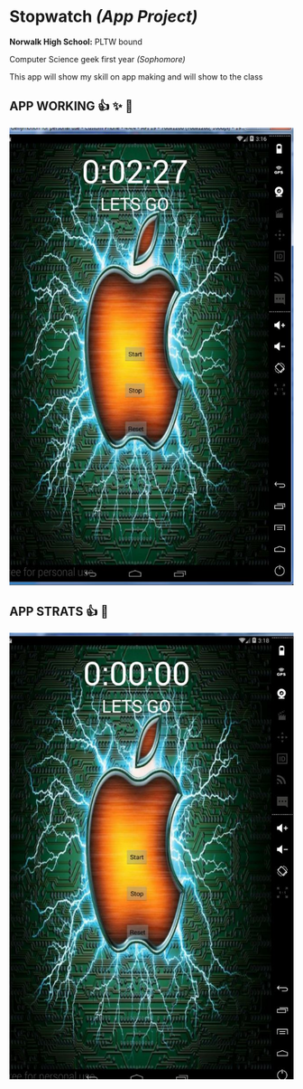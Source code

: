 # Stopwatch _(App Project)_
**Norwalk High School:** PLTW bound

Computer Science  geek  first year *(Sophomore)*

This app will show my skill on app making and will show to the class 







## APP WORKING :+1: :sparkles: :tada:
![Alt text](https://github.com/obama23/stopwatch/blob/master/screenshots/Capture.JPG)
## APP STRATS :+1: :metal:
![Alt text](https://github.com/obama23/stopwatch/blob/master/screenshots/another1.JPG)
